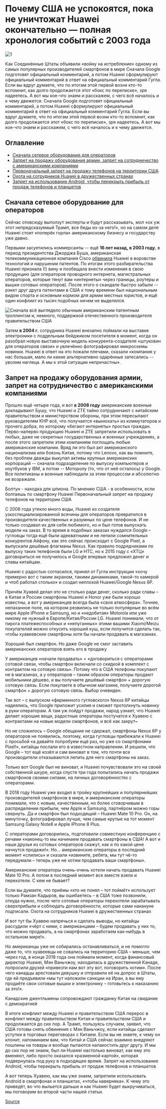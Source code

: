 Почему США не успокоятся, пока не уничтожат Huawei окончательно — полная хронология событий с 2003 года
====

![1](2019-07-20-20-51-19.png)

Как Соединённые Штаты объявили «войну на истребление» одному из самых популярных производителей смартфонов в мире
Сначала Google подготовят официальный комментарий, а потом Huawei сформулируют официальный комментарий в ответ на официальный комментарий Гугла. Если вы вдруг думаете, что по итогам этой первой возни кто-то вспомнит, как долго продолжается этот «бокс по переписке», зря надеетесь. А вот мы кое-что знаем и расскажем, с чего всё началось и к чему движется.
Сначала Google подготовят официальный комментарий, а потом Huawei сформулируют официальный комментарий в ответ на официальный комментарий Гугла. Если вы вдруг думаете, что по итогам этой первой возни кто-то вспомнит, как долго продолжается этот «бокс по переписке», зря надеетесь. А вот мы кое-что знаем и расскажем, с чего всё началось и к чему движется.

Оглавление
----------

- [Сначала сетевое оборудование для операторов](#Сначала_сетевое_оборудование_для_операторов)
- [Запрет на продажу оборудования армии, запрет на сотрудничество с американскими компаниями](#Запрет_на_продажу_оборудования_армии,_запрет_на_сотрудничество_с_американскими_компаниями)
- [Первоначальный запрет на продажу телефонов на территории США](#Первоначальный_запрет_на_продажу_телефонов_на_территории_США)
- [Охота на сотрудников Huawei в дружественных странах](#Охота_на_сотрудников_Huawei_в_дружественных_странах)
- [Запрет на использование Android, чтобы перекрыть прибыль от продаж телефонов и планшетов](#Запрет_на_использование_Android,_чтобы_перекрыть_прибыль_от_продаж_телефонов_и_планшетов)

Сначала сетевое оборудование для операторов
-------------------------------------------

Сейчас отовсюду выползут эксперты и будут рассказывать, мол «ох уж этот непредсказуемый Трамп, все беды из-за него!», но на самом деле Huawei стоит «поперёк горла» американскому бизнесу и государству уже давно.

Первыми засуетились коммерсанты -- ещё **16 лет назад, в 2003 году**, в период президентства Джорджа Буша, американская телекоммуникационная компания Cisco [обвинила](https://www.osp.ru/nets/2003/03/148445/) Huawei в воровстве технологий и нарушении патентов. По итогам этого разбирательства Huawei признала (!) вину и пообещала внести изменения в свою продукцию (для операторов проводного интернета, магистральных операторов, которые тянут вам «интернеты» через границы, роутеры и вышки сотовых операторов). После этого о скандале быстро забыли -- рэкет друг друга патентами в США к тому времени был национальным видом спорта и основным кормом для армии местных юристов, и ещё один конфликт из тысяч подобных ничем не выделялся.

![Сначала всё выглядело обычным американским патентным троллингом и, немного, поддержкой отечественного производителя правительством США](2019-07-20-20-56-32.png)

Затем **в 2004 г.** сотрудника Huawei внезапно поймали на выставке электроники с поддельным бейджиком посетителя в момент, когда он разобрал новую выставочную модель конкурента-создателя «штуковин для операторов связи» и увлечённо фотографировал микросхемы новинки. Huawei в ответ на это пожали плечами, сказали «компания у нас большая, мало ли какие альтернативно одарённые затесались -- уволим наглеца. А мы к этой ситуации непричастны».

Запрет на продажу оборудования армии, запрет на сотрудничество с американскими компаниями
-----------------------------------------------------------------------------------------

Прошло ещё четыре года, и вот **в 2008 году** американские военные докладывают Бушу, что Huawei и ZTE тайно сотрудничают с китайским правительством и министерством обороны, при этом пересылают руководителям КНР всё, что получается «вынюхать» из коммутаторов и прочего добра, по которому «бегают интернеты» простых граждан. Перво-наперво продукцию Huawei и ZTE запретили использовать в любых, даже не секретных государственных и военных учреждениях, а после этого запретили этим компаниям поглощать любые американские компании. Вряд ли это был акт американского национализма или боязнь Китая, потому что Lenovo, как вы помните, без проблем дважды выкупал активы крупных американских корпораций -- сначала подразделение по выпуску компьютеров и ноутбуков у IBM, а потом -- Моторолу (то, что от неё осталось) у Google. Все политиканы и военные наблюдали за этим процессом и абсолютно не возражали.

Болтун - находка для шпиона. По мнению США - в особенности, если болтаешь по смартфону Huawei
Первоначальный запрет на продажу телефонов на территории США

С 2008 года утекло много воды, Huawei из создателя узкоспециализированной всячины для операторов превратился в производителя качественных и разумных по цене телефонов. И не только создавал их для себя любимого, но и был готов выпускать модели на заказ. В то время в подобных заказах нуждался Google – гугловцы тогда ещё были адекватными и не лепили сомнительных конкурентов Айфону, как это сейчас происходит с Google Pixel, а выпускали дешёвые флагманы Nexus. Как правило подрядчиками по выпуску таких телефонов были LG и HTC, но к 2015 году с «ХТЦ» договориться не получилось и Google впервые предложил денег и славы китайцам.

Huawei с радостью согласился, принял от Гугла инструкции «хочу примерно вот с таким экраном, такими динамиками, такой-то камерой и чтоб работал столько» и создал неплохой Huawei/Google Nexus 6P.

Причём Хуавей делал это не столько ради денег, сколько ради славы – в Китае и России смартфоны Huawei и Honor уже были хорошо известны, а вот у американцев всегда была «своя атмосфера». Точнее, непаханное поле, на котором резвились не только популярные во всём мире Apple iPhone и Samsung, но и «недобитая» Motorola или уже никому не нужный в Европе/Китае/России LG. Huawei понимали, что от пирога платежеспособных и «непуганных» этими вашими Xiaomi/Meizu покупателей можно откусить хороший куш, если получится сделать так, чтобы хуавеевские смартфоны хотя бы начали продавать в магазинах.

Хороший был смартфон. Но даже Google не смог заставить американских операторов взять его в продажу

У американцев «начали продавать» = «договориться с операторами сотовой связи, чтобы смартфон включали со скидкой в комплект с контрактом на сотовую связь». Потому что в США телефоны покупают не в магазинах, а у операторов – таким образом операторы продают мобильники дёшево, и вы получаете дешёвый смартфон + дорогую сотовую связь. Если покупаете в обычном магазине, получаете дорогой смартфон + дорогую сотовую связь. Выбор очевиден.

Так вот – с выпуском «фирменного гугловского» Nexus 6P китайцы надеялись, что Google приложит усилия и сможет протолкнуть новинку в руки операторам. А там уж пойдут продажи, народ узнает, что Huawei делает хорошие вещи, радостные операторы постучатся к Хуавею с контрактами на новые модели смартфонов, и всё как закрут~

Но не сложилось – Google обещание не сдержал, смартфоны Nexus 6P у операторов не появились, поэтому, когда гугловцы прибежали к Huawei с просьбой «а давайте попробуем ещё раз, но уже со смартфонами Pixel!», китайцы послали его в известном направлении. И решили, что Google – тот ещё козёл и сам виноват в том, что почти все производители отказываются лепить для него смартфоны на заказ.

Только вот Google был не виноват, и Huawei почувствовали это на своей собственной шкуре, когда спустя три года попытались начать продажи смартфонов своими силами, на личных договорённостях с операторами.

В 2018 году Huawei уже входил в тройку крупнейших и популярнейших производителей смартфонов в мире, и американские операторы понимали, что с новым, качественным, но более сговорчивым в распределении прибыли, чем Apple и Samsung, партнёром можно горы свернуть. Да и смартфон был подходящий – Huawei Mate 10 Pro. Он, на минуточку, фотографировал лучше, чем самые крутые на тот момент Samsung Galaxy Note8 и Apple iPhone 8 Plus.

С операторами договорились, подготовили совместную конференцию с речами «наконец-то мы начинаем продавать смартфоны в США! А вот и наши друзья из сотовых операторов скажут, как и по какой цене начнутся продажи!». Но… американские операторы в последний момент «слились» и сказали «извините, ребята, мы тут чё-то передумали – теперь уже не хотим продавать ваши смартфоны».

Американские операторы очень-очень хотели начать продавать Huawei Mate 10 Pro. А потом в последний момент все вместе взяли и перехотели. С кем не бывает?

Если вы думаете, что приёмы «кто не понял – тот поймёт» использует только Рамзан Кадыров, вы ошибаетесь – в США тоже позвонили, откуда нужно, после чего сотовые операторы перехотели зарабатывать сверхприбыли и соблюдать договорённости, которые сами накануне подписали.
Охота на сотрудников Huawei в дружественных странах

И вот тут бы Хуавею напрячься и сделать выводы, но китайцы рассудили «чёрт с ними, с американцами – будем продавать у них то, что можно продавать, а на смартфонах заработаем как-нибудь в остальном мире!».

Но американцы уже не собирались останавливаться, и не помогло даже то, что хуавеевцы не совались на территорию США – меньше, чем через год, в конце 2018 года они поймали момент, когда финансовый директор Huawei, Мэн Ваньчжоу, находилась в дружественной Канаде, попросили друзей «привезти нам вот эту вот, поговорить хотим». После чего канадцы арестовали девушку и отправили её на допрос в Штаты, где ей предъявили «мы тут наложили санкции на Иран, а вы ему продаёте свои сотовые вышки и электронику – готовьтесь к наказанию за это!».

Канадские джентльмены сопровождают гражданку Китая на свидание с демократией

В итоге конфликт между Huawei и правительством США перерос в конфликт между правительством Китая и правительством США и продолжается до сих пор. А Трамп, пользуясь случаем, заявил, что США готовы снять обвинения с Мэн Ваньчжоу, если китайцы сделают уступки в торговых переговорах с Китаем. Если вы не знаете, к чему он клонит, напоминаем вам, что Китай и США сейчас взаимно внедряют пошлины на товары и вообще пытаются напакостить друг другу. И мы до сих пор не знаем, был ли Huawei настолько виноват, как ему это вменяют, либо просто оказался «разменной картой», которая подвернулась под руку в подходящее время.
Запрет на использование Android, чтобы перекрыть прибыль от продаж телефонов и планшетов

А вот теперь Хуавею, как мы уже знаем, запретили использовать Android в смартфонах и планшетах, «чтобы наверняка». К чему это приведёт, во что выльется дальше и как Huawei будет выкручиваться, мы поговорим во второй части нашей статьи.

[Source](https://www.ferra.ru/review/mobile/huawei-vs-us-trade-war-history.htm?ref=tjournal.ru)
